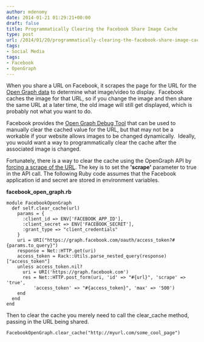 ```yaml
---
author: mdenomy
date: 2014-01-21 01:29:21+00:00
draft: false
title: Programmatically Clearing the Facebook Share Image Cache
type: post
url: /2014/01/20/programmatically-clearing-the-facebook-share-image-cache/
tags:
- Social Media
tags:
- Facebook
- OpenGraph
---
```


When you share a URL on Facebook, it scrapes the page for the URL for the [Open Graph data](https://developers.facebook.com/docs/web/tutorials/scrumptious/open-graph-object/) to determine what image/video to display.  Facebook caches the image for that URL, so if you change the image and then share the same URL at a later time, the old image will still get displayed, which is probably not what you want to do.

Facebook provides the [Open Graph Debug Tool](https://developers.facebook.com/tools/debug/) that can be used to manually clear the cached value for the URL, but that may not be a workable if your website allows images to be changed dynamically.  Ideally, you would want a way to programmatically clear the cache after the associated image is changed.

Fortunately, there is a way to clear the cache using the OpenGraph API by [forcing a scrape of the URL](https://developers.facebook.com/docs/opengraph/using-objects#selfhosted-update). The key is to set the **'scrape'** parameter to true in the API call. The following Ruby code assumes that the Facebook application id and secret are stored in environment variables.

**facebook_open_graph.rb**

    
    module FacebookOpenGraph
      def self.clear_cache(url)
        params = {
          :client_id => ENV['FACEBOOK_APP_ID'],
          :client_secret => ENV['FACEBOOK_SECRET'],
          :grant_type => "client_credentials"
        }
        uri = URI("https://graph.facebook.com/oauth/access_token?#{params.to_query}")
        response = Net::HTTP.get(uri)
        access_token = Rack::Utils.parse_nested_query(response)["access_token"]
        unless access_token.nil?
          uri = URI('https://graph.facebook.com')
          res = Net::HTTP.post_form(uri, 'id' => "#{url}", 'scrape' => 'true',
              'access_token' => "#{access_token}", 'max' => '500')
        end
      end
    end


Then to clear the cache you merely need to call the clear_cache method, passing in the URL being shared.

    
    FacebookOpenGraph.clear_cache("http://myurl.com/some_cool_page")

